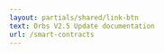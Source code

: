 ```yaml
---
layout: partials/shared/link-btn
text: Orbs V2.5 Update documentation
url: /smart-contracts
---
```

